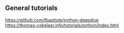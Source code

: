 ## General tutorials
https://github.com/fbaptiste/python-deepdive  
https://thomas-cokelaer.info/tutorials/python/index.html  
